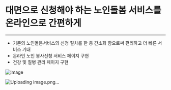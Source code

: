 # 대면으로 신청해야 하는 노인돌봄 서비스를 온라인으로 간편하게 

-----

* 기존의 노인돌봄서비스의 신청 절차를 한 층 간소화 함으로써 편리하고 더 빠른 서비스 기대
* 온라인 노인 봉사신청 서비스 페이지 구현
* 건강 및 질병 관리 페이지 구현

![image](https://github.com/user-attachments/assets/6ad5b34d-5f28-40f5-9795-26939b93a23b)

![Uploading image.png…]()


